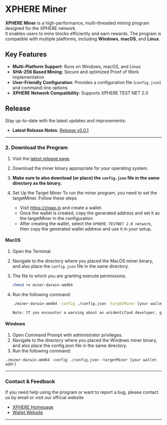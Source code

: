 # XPHERE Miner

**XPHERE Miner** is a high-performance, multi-threaded mining program designed for the XPHERE network.  
It enables users to mine blocks efficiently and earn rewards. The program is compatible with multiple platforms, including **Windows**, **macOS**, and **Linux**.

## Key Features

- **Multi-Platform Support**: Runs on Windows, macOS, and Linux
- **SHA-256 Based Mining**: Secure and optimized Proof of Work implementation
- **User-Friendly Configuration**: Provides a configuration file (`config.json`) and command-line options
- **XPHERE Network Compatibility**: Supports XPHERE TEST NET 2.0

## Release

Stay up-to-date with the latest updates and improvements:

- **Latest Release Notes**: [Release v0.0.1](https://github.com/xpherechain/Xphere-miner/releases/tag/v0.0.1)

---

### 2. Download the Program

1. Visit the [latest release page](https://github.com/xpherechain/Xphere-miner/releases).
2. Download the miner binary appropriate for your operating system.
3. **Make sure to also download (or place) the `config.json` file in the same directory as the binary.**

4. Set Up the Target Miner
   To run the miner program, you need to set the targetMiner. Follow these steps
   - Visit https://zigap.io and create a wallet.
   - Once the wallet is created, copy the generated address and set it as the targetMiner in the configuration.
   - After creating the wallet, select the `XPHERE TESTNET 2.0 network`, then copy the generated wallet address and use it in your setup.

#### MacOS

1. Open the Terminal.
2. Navigate to the directory where you placed the MacOS miner binary, and also place the `config.json` file in the same directory.
3. The file to which you are granting execute permissions.

   ```bash
   chmod +x miner-darwin-amd64
   ```

4. Run the following command:

   ```bash
   ./miner-darwin-amd64 -config ./config.json -targetMiner [your wallet address]

   Note: If you encounter a warning about an unidentified developer, go to System Preferences → Security & Privacy → General, and allow the miner program.
   ```

#### Windows

1. Open Command Prompt with administrator privileges.
2. Navigate to the directory where you placed the Windows miner binary, and also place the config.json file in the same directory.
3. Run the following command:

```
./miner-darwin-amd64 -config ./config.json -targetMiner [your wallet addr]
```

---

### Contact & Feedback

If you need help using the program or want to report a bug, please contact us by email or visit our official website

- <a href="https://x-phere.com" target="_blank">XPHERE Homepage</a>
- <a href="https://zigap.io" target="_blank">Wallet Website</a>

---

